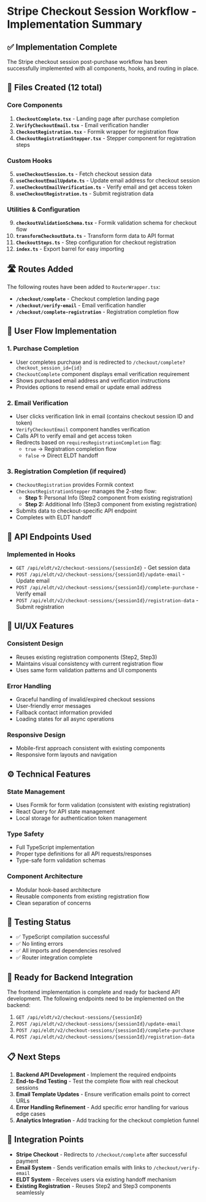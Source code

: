 # Stripe Checkout Session Workflow - Implementation Summary

## ✅ Implementation Complete

The Stripe checkout session post-purchase workflow has been successfully implemented with all components, hooks, and routing in place.

## 📁 Files Created (12 total)

### Core Components
1. **`CheckoutComplete.tsx`** - Landing page after purchase completion
2. **`VerifyCheckoutEmail.tsx`** - Email verification handler
3. **`CheckoutRegistration.tsx`** - Formik wrapper for registration flow
4. **`CheckoutRegistrationStepper.tsx`** - Stepper component for registration steps

### Custom Hooks
5. **`useCheckoutSession.ts`** - Fetch checkout session data
6. **`useCheckoutEmailUpdate.ts`** - Update email address for checkout session
7. **`useCheckoutEmailVerification.ts`** - Verify email and get access token
8. **`useCheckoutRegistration.ts`** - Submit registration data

### Utilities & Configuration
9. **`checkoutValidationSchema.tsx`** - Formik validation schema for checkout flow
10. **`transformCheckoutData.ts`** - Transform form data to API format
11. **`CheckoutSteps.ts`** - Step configuration for checkout registration
12. **`index.ts`** - Export barrel for easy importing

## 🛣️ Routes Added

The following routes have been added to `RouterWrapper.tsx`:

- **`/checkout/complete`** - Checkout completion landing page
- **`/checkout/verify-email`** - Email verification handler
- **`/checkout/complete-registration`** - Registration completion flow

## 🔄 User Flow Implementation

### 1. Purchase Completion
- User completes purchase and is redirected to `/checkout/complete?checkout_session_id={id}`
- `CheckoutComplete` component displays email verification requirement
- Shows purchased email address and verification instructions
- Provides options to resend email or update email address

### 2. Email Verification
- User clicks verification link in email (contains checkout session ID and token)
- `VerifyCheckoutEmail` component handles verification
- Calls API to verify email and get access token
- Redirects based on `requiresRegistrationCompletion` flag:
  - `true` → Registration completion flow
  - `false` → Direct ELDT handoff

### 3. Registration Completion (if required)
- `CheckoutRegistration` provides Formik context
- `CheckoutRegistrationStepper` manages the 2-step flow:
  - **Step 1:** Personal Info (Step2 component from existing registration)
  - **Step 2:** Additional Info (Step3 component from existing registration)
- Submits data to checkout-specific API endpoint
- Completes with ELDT handoff

## 🔌 API Endpoints Used

### Implemented in Hooks
- `GET /api/eldt/v2/checkout-sessions/{sessionId}` - Get session data
- `POST /api/eldt/v2/checkout-sessions/{sessionId}/update-email` - Update email
- `POST /api/eldt/v2/checkout-sessions/{sessionId}/complete-purchase` - Verify email
- `POST /api/eldt/v2/checkout-sessions/{sessionId}/registration-data` - Submit registration

## 🎨 UI/UX Features

### Consistent Design
- Reuses existing registration components (Step2, Step3)
- Maintains visual consistency with current registration flow
- Uses same form validation patterns and UI components

### Error Handling
- Graceful handling of invalid/expired checkout sessions
- User-friendly error messages
- Fallback contact information provided
- Loading states for all async operations

### Responsive Design
- Mobile-first approach consistent with existing components
- Responsive form layouts and navigation

## ⚙️ Technical Features

### State Management
- Uses Formik for form validation (consistent with existing registration)
- React Query for API state management
- Local storage for authentication token management

### Type Safety
- Full TypeScript implementation
- Proper type definitions for all API requests/responses
- Type-safe form validation schemas

### Component Architecture
- Modular hook-based architecture
- Reusable components from existing registration flow
- Clean separation of concerns

## 🧪 Testing Status

- ✅ TypeScript compilation successful
- ✅ No linting errors
- ✅ All imports and dependencies resolved
- ✅ Router integration complete

## 🚀 Ready for Backend Integration

The frontend implementation is complete and ready for backend API development. The following endpoints need to be implemented on the backend:

1. `GET /api/eldt/v2/checkout-sessions/{sessionId}`
2. `POST /api/eldt/v2/checkout-sessions/{sessionId}/update-email`
3. `POST /api/eldt/v2/checkout-sessions/{sessionId}/complete-purchase`
4. `POST /api/eldt/v2/checkout-sessions/{sessionId}/registration-data`

## 📋 Next Steps

1. **Backend API Development** - Implement the required endpoints
2. **End-to-End Testing** - Test the complete flow with real checkout sessions
3. **Email Template Updates** - Ensure verification emails point to correct URLs
4. **Error Handling Refinement** - Add specific error handling for various edge cases
5. **Analytics Integration** - Add tracking for the checkout completion funnel

## 🔗 Integration Points

- **Stripe Checkout** - Redirects to `/checkout/complete` after successful payment
- **Email System** - Sends verification emails with links to `/checkout/verify-email`
- **ELDT System** - Receives users via existing handoff mechanism
- **Existing Registration** - Reuses Step2 and Step3 components seamlessly
